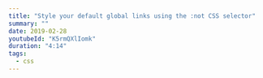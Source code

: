 ```yaml
---
title: "Style your default global links using the :not CSS selector"
summary: ""
date: 2019-02-28
youtubeId: "K5rmQXlIomk"
duration: "4:14"
tags:
  - css
---
```

